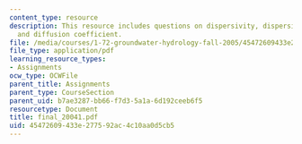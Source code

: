 ```yaml
---
content_type: resource
description: This resource includes questions on dispersivity, dispersion coefficient,
  and diffusion coefficient.
file: /media/courses/1-72-groundwater-hydrology-fall-2005/45472609433e277592ac4c10aa0d5cb5_final_20041.pdf
file_type: application/pdf
learning_resource_types:
- Assignments
ocw_type: OCWFile
parent_title: Assignments
parent_type: CourseSection
parent_uid: b7ae3287-bb66-f7d3-5a1a-6d192ceeb6f5
resourcetype: Document
title: final_20041.pdf
uid: 45472609-433e-2775-92ac-4c10aa0d5cb5
---
```

